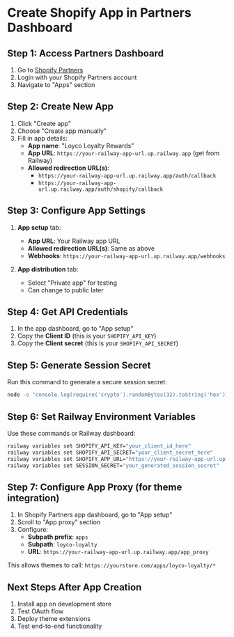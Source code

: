 # Create Shopify App in Partners Dashboard

## Step 1: Access Partners Dashboard
1. Go to [Shopify Partners](https://partners.shopify.com/)
2. Login with your Shopify Partners account
3. Navigate to "Apps" section

## Step 2: Create New App
1. Click "Create app"
2. Choose "Create app manually"
3. Fill in app details:
   - **App name**: "Loyco Loyalty Rewards"
   - **App URL**: `https://your-railway-app-url.up.railway.app` (get from Railway)
   - **Allowed redirection URL(s)**:
     - `https://your-railway-app-url.up.railway.app/auth/callback`
     - `https://your-railway-app-url.up.railway.app/auth/shopify/callback`

## Step 3: Configure App Settings
1. **App setup** tab:
   - **App URL**: Your Railway app URL
   - **Allowed redirection URL(s)**: Same as above
   - **Webhooks**: `https://your-railway-app-url.up.railway.app/webhooks`

2. **App distribution** tab:
   - Select "Private app" for testing
   - Can change to public later

## Step 4: Get API Credentials
1. In the app dashboard, go to "App setup"
2. Copy the **Client ID** (this is your `SHOPIFY_API_KEY`)
3. Copy the **Client secret** (this is your `SHOPIFY_API_SECRET`)

## Step 5: Generate Session Secret
Run this command to generate a secure session secret:
```bash
node -e "console.log(require('crypto').randomBytes(32).toString('hex'))"
```

## Step 6: Set Railway Environment Variables
Use these commands or Railway dashboard:
```bash
railway variables set SHOPIFY_API_KEY="your_client_id_here"
railway variables set SHOPIFY_API_SECRET="your_client_secret_here"
railway variables set SHOPIFY_APP_URL="https://your-railway-app-url.up.railway.app"
railway variables set SESSION_SECRET="your_generated_session_secret"
```

## Step 7: Configure App Proxy (for theme integration)
1. In Shopify Partners app dashboard, go to "App setup"
2. Scroll to "App proxy" section
3. Configure:
   - **Subpath prefix**: `apps`
   - **Subpath**: `loyco-loyalty`
   - **URL**: `https://your-railway-app-url.up.railway.app/app_proxy`

This allows themes to call: `https://yourstore.com/apps/loyco-loyalty/*`

## Next Steps After App Creation
1. Install app on development store
2. Test OAuth flow
3. Deploy theme extensions
4. Test end-to-end functionality